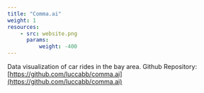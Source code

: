 ```yaml
---
title: "Comma.ai"
weight: 1
resources:
    - src: website.png
      params:
          weight: -400
---
```


Data visualization of car rides in the bay area. Github Repository: [https://github.com/luccabb/comma.ai](https://github.com/luccabb/comma.ai)